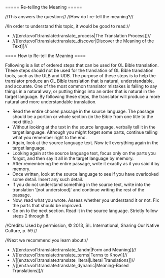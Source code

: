===== Re-telling the Meaning =====

//This answers the question:// //How do I re-tell the meaning?//

//In order to understand this topic, it would be good to read://
  * //[[en:ta:vol1:translate:translate_process|The Translation Process]]//
  * //[[en:ta:vol1:translate:translate_discover|Discover the Meaning of the Text]]//

==== How to Re-tell the Meaning ====

Following is a list of ordered steps that can be used for OL Bible translation. These steps should not be used for the translation of GL Bible translation tools, such as the ULB and UDB. The purpose of these steps is to help the translator produce an OL Bible translation that is natural, understandable, and accurate. One of the most common translator mistakes is failing to say things in a natural way, or putting things into an order that is natural in the target language. By following these steps, the translator will produce a more natural and more understandable translation.

  - Read the entire chosen passage in the source language. The passage should be a portion or whole section (in the Bible from one title to the next title.) 
  - Without looking at the text in the source language, verbally tell it in the target language. Although you might forget some parts, continue telling what you remember right to the end.
  - Again, look at the source language text. Now tell everything again in the target language. 
  - Looking again at the source language text, focus only on the parts you forgot, and then say it all in the target language by memory.
  - After remembering the entire passage, write it exactly as it you said it by memory.
  - Once written, look at the source language to see if you have overlooked some detail. Insert any such detail.
  - If you do not understand something in the source text, write into the translation '[not understood]' and continue writing the rest of the passage.
  - Now, read what you wrote. Assess whether you understand it or not. Fix the parts that should be improved.
  - Go on to the next section. Read it in the source language. Strictly follow steps 2 through 8.




//Credits: Used by permission, © 2013, SIL International, Sharing Our Native Culture, p. 59.//

//Next we recommend you learn about://
  * //[[en:ta:vol1:translate:translate_fandm|Form and Meaning]]//
  * //[[en:ta:vol1:translate:translate_terms|Terms to Know]]//
  * //[[en:ta:vol1:translate:translate_literal|Literal Translations]]//
  * //[[en:ta:vol1:translate:translate_dynamic|Meaning-Based Translations]]//

